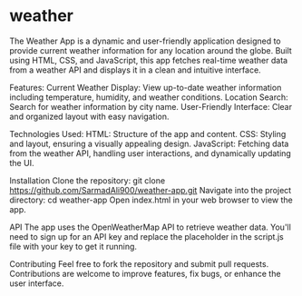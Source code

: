 # weather
The Weather App is a dynamic and user-friendly application designed to provide current weather information for any location around the globe. Built using HTML, CSS, and JavaScript, this app fetches real-time weather data from a weather API and displays it in a clean and intuitive interface.

Features:
Current Weather Display: View up-to-date weather information including temperature, humidity, and weather conditions.
Location Search: Search for weather information by city name.
User-Friendly Interface: Clear and organized layout with easy navigation.

Technologies Used:
HTML: Structure of the app and content.
CSS: Styling and layout, ensuring a visually appealing design.
JavaScript: Fetching data from the weather API, handling user interactions, and dynamically updating the UI.

Installation
Clone the repository: git clone https://github.com/SarmadAli900/weather-app.git
Navigate into the project directory: cd weather-app
Open index.html in your web browser to view the app.

API
The app uses the OpenWeatherMap API to retrieve weather data. You'll need to sign up for an API key and replace the placeholder in the script.js file with your key to get it running.

Contributing
Feel free to fork the repository and submit pull requests. Contributions are welcome to improve features, fix bugs, or enhance the user interface.
